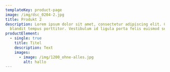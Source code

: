 ```yaml
---
templateKey: product-page
image: /img/dsc_0204-2.jpg
title: Produkt 2
description: Lorem ipsum dolor sit amet, consectetur adipiscing elit. Curabitur
  blandit tempus porttitor. Vestibulum id ligula porta felis euismod semper.
productElement:
  - single: true
    title: Titel
    description: Text
    images:
      - image: /img/1200_ohne-alles.jpg
        alt: hallo
---
```

